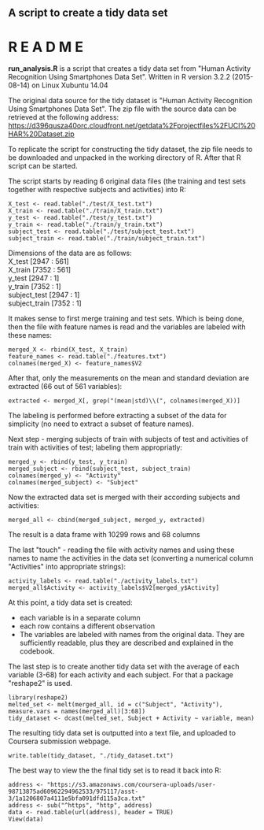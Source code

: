 
## A script to create a tidy data set


#        **R E A D M E**


**run_analysis.R** is a script that creates a tidy data set from "Human Activity Recognition Using Smartphones Data Set". Written in R version 3.2.2 (2015-08-14) on Linux Xubuntu 14.04


The original data source for the tidy dataset is "Human Activity Recognition Using Smartphones Data Set". The zip file with the source data can be retrieved at the following address:  
https://d396qusza40orc.cloudfront.net/getdata%2Fprojectfiles%2FUCI%20HAR%20Dataset.zip

To replicate the script for constructing the tidy dataset, the zip file needs to be downloaded and unpacked in the working directory of R. After that R script can be started.

The script starts by reading 6 original data files (the training and test sets together with respective subjects and activities) into R:
```{r, eval = FALSE}
X_test <- read.table("./test/X_test.txt")
X_train <- read.table("./train/X_train.txt")
y_test <- read.table("./test/y_test.txt")
y_train <- read.table("./train/y_train.txt")
subject_test <- read.table("./test/subject_test.txt")
subject_train <- read.table("./train/subject_train.txt")
```

Dimensions of the data are as follows:  
X_test [2947 : 561]  
X_train [7352 : 561]  
y_test [2947 : 1]  
y_train [7352 : 1]  
subject_test [2947 : 1]  
subject_train [7352 : 1]  

It makes sense to first merge training and test sets. Which is being done, then the file with feature names is read and the variables are labeled with these names:
```{r, eval = FALSE}
merged_X <- rbind(X_test, X_train)
feature_names <- read.table("./features.txt")
colnames(merged_X) <- feature_names$V2
```

After that, only the measurements on the mean and standard deviation are extracted (66 out of 561 variables):
```{r, eval = FALSE}
extracted <- merged_X[, grep("(mean|std)\\(", colnames(merged_X))]
```

The labeling is performed before extracting a subset of the data for simplicity (no need to extract a subset of feature names).

Next step - merging subjects of train with subjects of test and activities of train with activities of test; labeling them appropriatly:
```{r, eval = FALSE}
merged_y <- rbind(y_test, y_train)
merged_subject <- rbind(subject_test, subject_train)
colnames(merged_y) <- "Activity"
colnames(merged_subject) <- "Subject"
```

Now the extracted data set is merged with their according subjects and activities:
```{r, eval = FALSE}
merged_all <- cbind(merged_subject, merged_y, extracted)
```
The result is a data frame with 10299 rows and 68 columns

The last "touch" - reading the file with activity names and using these names to name the activities in the data set (converting a numerical column "Activities" into appropriate strings):
```{r, eval = FALSE}
activity_labels <- read.table("./activity_labels.txt")
merged_all$Activity <- activity_labels$V2[merged_y$Activity]
```
At this point, a tidy data set is created:
* each variable is in a separate column
* each row contains a different observation
* The variables are labeled with names from the original data. They are sufficiently readable, plus they are described and explained in the codebook.


The last step is to create another tidy data set with the average of each variable (3-68) for each activity and each subject. For that a package "reshape2" is used.
```{r, eval = FALSE}
library(reshape2)
melted_set <- melt(merged_all, id = c("Subject", "Activity"), measure.vars = names(merged_all)[3:68])
tidy_dataset <- dcast(melted_set, Subject + Activity ~ variable, mean)
```
The resulting tidy data set is outputted into a text file, and uploaded to Coursera submission webpage.
```{r, eval = FALSE}
write.table(tidy_dataset, "./tidy_dataset.txt")
```

The best way to view the the final tidy set is to read it back into R:
```{r, eval = FALSE}
address <- "https://s3.amazonaws.com/coursera-uploads/user-98713875ad60962294962533/975117/asst-3/1a1206807a4111e5bfa091dfd115a3ca.txt"
address <- sub("^https", "http", address)
data <- read.table(url(address), header = TRUE) 
View(data)
```

